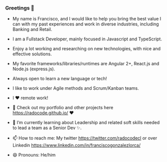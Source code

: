 ### Greetings 👋

- My name is Francisco, and I would like to help you bring the best value I can with my past experiences and work in diverse industries, including Banking and Retail.

- I am a Fullstack Developer, mainly focused in Javascript and TypeScript.

- Enjoy a lot working and researching on new technologies, with nice and effective solutions.

- My favorite frameworks/libraries/runtimes are Angular 2+, React.js and Node.js (express.js).

- Always open to learn a new language or tech!

- I like to work under Agile methods and Scrum/Kanban teams.

- I ♥ remote work!

- 🔭 Check out my portfolio and other projects here https://radocode.github.io/ ❤️
- 🌱 I’m currently learning about Leadership and related soft skills needed to lead a team as a Senior Dev ✨.
- 📫 How to reach me: My twitter https://twitter.com/radocodecl or over Linkedin https://www.linkedin.com/in/franciscogonzalezlorca/
- 😄 Pronouns: He/him
